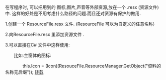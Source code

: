 在写程序时, 可以把用到的 图标,图片,声音等外部资源,放在一个  .resx (资源文件)中. 这样的好处是不用考虑什么路径的问题.而且还对资源有保护的做用.

1.创建一个 ResourceFile.resx 文件. (ResourceFile 可以为自定义的任意名称)

2.向ResourceFile.resx 里添加资源文件 .

3.可以直接在C# 文件中这样使用: 

　　比如:主窗体的图标:

　　　　this.Icon = (Icon)(ResouceFile.ResourceManager.GetObject("资料的名称无后缀"));
[转载](https://blog.csdn.net/qq_14844633/article/details/78687010)